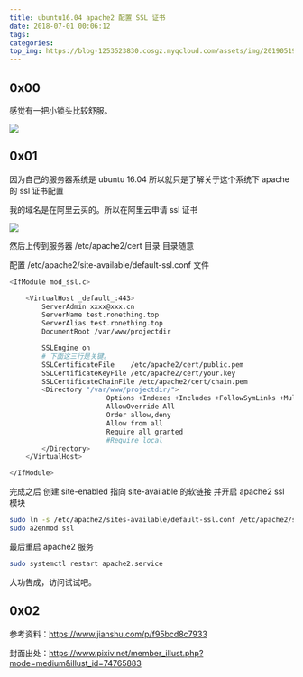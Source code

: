 ```yaml
---
title: ubuntu16.04 apache2 配置 SSL 证书
date: 2018-07-01 00:06:12
tags:
categories:
top_img: https://blog-1253523830.cosgz.myqcloud.com/assets/img/20190519004240.png
---
```


## 0x00

感觉有一把小锁头比较舒服。

![](https://blog-1253523830.cosgz.myqcloud.com/assets/img/20190519000835.png)

<!--more-->

## 0x01

因为自己的服务器系统是 ubuntu 16.04 所以就只是了解关于这个系统下 apache 的 ssl 证书配置

我的域名是在阿里云买的。所以在阿里云申请 ssl 证书

![](https://blog-1253523830.cosgz.myqcloud.com/assets/img/20190519002249.png)

然后上传到服务器 /etc/apache2/cert 目录 目录随意

配置 /etc/apache2/site-available/default-ssl.conf 文件

```sh
<IfModule mod_ssl.c>

    <VirtualHost _default_:443>
        ServerAdmin xxxx@xxx.cn
        ServerName test.ronething.top
        ServerAlias test.ronething.top
        DocumentRoot /var/www/projectdir

        SSLEngine on
        # 下面这三行是关键。
        SSLCertificateFile    /etc/apache2/cert/public.pem   
        SSLCertificateKeyFile /etc/apache2/cert/your.key
        SSLCertificateChainFile /etc/apache2/cert/chain.pem
        <Directory "/var/www/projectdir/">
                        Options +Indexes +Includes +FollowSymLinks +MultiViews
                        AllowOverride All
                        Order allow,deny
                        Allow from all
                        Require all granted
                        #Require local
        </Directory>
    </VirtualHost>

</IfModule>
```

完成之后 创建 site-enabled 指向 site-available 的软链接 并开启 apache2 ssl 模块

```sh
sudo ln -s /etc/apache2/sites-available/default-ssl.conf /etc/apache2/sites-enabled/001-ssl.conf
sudo a2enmod ssl
```

最后重启 apache2 服务

```sh
sudo systemctl restart apache2.service
```

大功告成，访问试试吧。

## 0x02

参考资料：https://www.jianshu.com/p/f95bcd8c7933

封面出处：https://www.pixiv.net/member_illust.php?mode=medium&illust_id=74765883